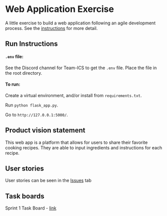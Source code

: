 # Web Application Exercise

A little exercise to build a web application following an agile development process. See the [instructions](instructions.md) for more detail.

## Run Instructions

#### `.env` file:

See the Discord channel for Team-ICS to get the `.env` file. Place the file in the root directory.

#### To run:

Create a virtual environment, and/or install from `requirements.txt`.

Run `python flask_app.py`.

Go to `http://127.0.0.1:5000/`.

## Product vision statement

This web app is a platform that allows for users to share their favorite cooking recipes. They are able to input ingredients and instructions for each recipe.

## User stories

User stories can be seen in the [Issues](https://github.com/software-students-spring2024/2-web-app-exercise-ics/issues) tab

## Task boards

Sprint 1 Task Board - [link](https://github.com/orgs/software-students-spring2024/projects/31)
